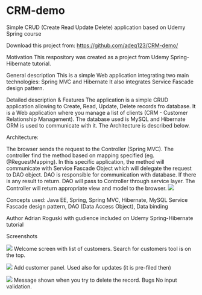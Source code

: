 # CRM-demo
Simple CRUD (Create Read Update Delete) application based on Udemy Spring course

Download this project from: https://github.com/adeq123/CRM-demo/

Motivation
This respository was created as a project from Udemy Spring-Hibernate tutorial.

General description
This is a simple Web application integrating two main technologies: Spring MVC and Hibernate It also integrates Service Fascade design pattern.  

Detailed description & Features
The application is a simple CRUD application allowing to Create, Read, Update, Delete records fro database. It is a Web application where
you manage a list of clients (CRM - Customer Relationship Management). The database used is MySQL and Hibernate ORM is used to communicate with it.
The Architecture is described below.

Architecture:

The browser sends the request to the Controller (Spring MVC). The controller find the method based on mapping specified (eg. @ReguestMapping).
In this specific application, the method will communicate with Service Fascade Object which will delegate the request to DAO object. DAO is 
responsible for communication with database. If there is any result to return. DAO will pass to Controller through service layer. The Controller
will return appropriate view and model to the browser.
![](CRM-demo/web-customer-tracker/img/appArchitecture1.png)

Concepts used:
Java EE, Spring, Spring MVC, Hibernate, MySQL
Service Fascade design pattern, DAO (Data Access Object), Data binding

Author
Adrian Roguski with gudience included on Udemy Spring-Hibernate tutorial

Screenshots

![](CRM-demo/web-customer-tracker/img/customerList.png)
Welcome screen with list of customers. Search for customers tool is on the top.

![](CRM-demo/web-customer-tracker/img/addCustomer.png)
Add customer panel. Used also for updates (it is pre-filed then) 

![](CRM-demo/web-customer-tracker/img/deleteCustomer.png)
Message shown when you try to delete the record.
Bugs
No input validation.
